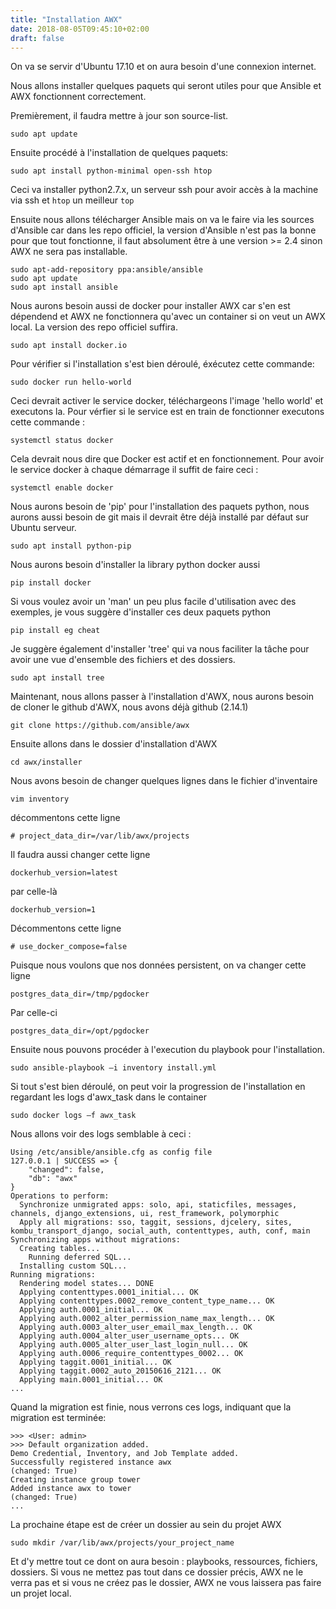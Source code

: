 ```yaml
---
title: "Installation AWX"
date: 2018-08-05T09:45:10+02:00
draft: false
---
```


On va se servir d'Ubuntu 17.10 et on aura besoin d'une connexion internet.

Nous allons installer quelques paquets qui seront utiles pour que Ansible et AWX fonctionnent correctement.

Premièrement, il faudra mettre à jour son source-list.
```shell
sudo apt update
```
Ensuite procédé à l'installation de quelques paquets:
```shell
sudo apt install python-minimal open-ssh htop
```
Ceci va installer python2.7.x, un serveur ssh pour avoir accès à la machine via ssh et `htop` un meilleur `top`

Ensuite nous allons télécharger Ansible mais on va le faire via les sources d'Ansible car dans  les repo officiel, la version d'Ansible n'est pas la bonne pour que tout fonctionne, il faut absolument être à une version >= 2.4 sinon AWX ne sera pas installable.
```shell
sudo apt-add-repository ppa:ansible/ansible
sudo apt update
sudo apt install ansible
```
Nous aurons besoin aussi de docker pour installer AWX car s'en est dépendend et AWX ne fonctionnera qu'avec un container si on veut un AWX local. La version des repo officiel suffira.
```shell
sudo apt install docker.io
```
Pour vérifier si l'installation s'est bien déroulé, éxécutez cette commande:
```shell
sudo docker run hello-world
```
Ceci devrait activer le service docker, téléchargeons l'image 'hello world' et executons la. Pour vérfier si le service est en train de fonctionner executons cette commande :
```shell
systemctl status docker
```
Cela devrait nous dire que Docker est actif et en fonctionnement. Pour avoir le service docker à chaque démarrage il suffit de faire ceci :
```shell
systemctl enable docker
```
Nous aurons besoin de 'pip' pour l'installation des paquets python, nous aurons aussi besoin de git mais il devrait être déjà installé par défaut sur Ubuntu serveur.
```shell
sudo apt install python-pip
```
Nous aurons besoin d'installer la library python docker aussi
```shell
pip install docker
```
Si vous voulez avoir un 'man' un peu plus facile d'utilisation avec des exemples, je vous suggère d'installer ces deux paquets python
```shell
pip install eg cheat
```
Je suggère également d'installer 'tree' qui va nous faciliter la tâche pour avoir une vue d'ensemble des fichiers et des dossiers.
```shell
sudo apt install tree
```
Maintenant, nous allons passer à l'installation d'AWX, nous aurons besoin de cloner le github d'AWX, nous avons déjà github (2.14.1)
```shell
git clone https://github.com/ansible/awx 	
```
Ensuite allons dans le dossier d'installation d'AWX
```shell
cd awx/installer
```
Nous avons besoin de changer quelques lignes dans le fichier d'inventaire
```shell
vim inventory
```
décommentons cette ligne
```shell
# project_data_dir=/var/lib/awx/projects
```
Il faudra aussi changer cette ligne
```shell
dockerhub_version=latest
```
par celle-là
```shell
dockerhub_version=1
```
Décommentons cette ligne
```shell
# use_docker_compose=false
```
Puisque nous voulons que nos données persistent, on  va changer cette ligne
```shell
postgres_data_dir=/tmp/pgdocker
```
Par celle-ci
```shell
postgres_data_dir=/opt/pgdocker
```
Ensuite nous pouvons procéder à l'execution du playbook pour  l'installation.
```shell
sudo ansible-playbook –i inventory install.yml
```
Si tout s'est bien déroulé, on peut voir la progression de l'installation en regardant les logs d'awx_task dans le container
```shell
sudo docker logs –f awx_task
```
Nous allons voir des logs semblable à ceci :
```shell
Using /etc/ansible/ansible.cfg as config file
127.0.0.1 | SUCCESS => {
    "changed": false,
    "db": "awx"
}
Operations to perform:
  Synchronize unmigrated apps: solo, api, staticfiles, messages, channels, django_extensions, ui, rest_framework, polymorphic
  Apply all migrations: sso, taggit, sessions, djcelery, sites, kombu_transport_django, social_auth, contenttypes, auth, conf, main
Synchronizing apps without migrations:
  Creating tables...
    Running deferred SQL...
  Installing custom SQL...
Running migrations:
  Rendering model states... DONE
  Applying contenttypes.0001_initial... OK
  Applying contenttypes.0002_remove_content_type_name... OK
  Applying auth.0001_initial... OK
  Applying auth.0002_alter_permission_name_max_length... OK
  Applying auth.0003_alter_user_email_max_length... OK
  Applying auth.0004_alter_user_username_opts... OK
  Applying auth.0005_alter_user_last_login_null... OK
  Applying auth.0006_require_contenttypes_0002... OK
  Applying taggit.0001_initial... OK
  Applying taggit.0002_auto_20150616_2121... OK
  Applying main.0001_initial... OK
...
```
Quand la migration est finie, nous verrons ces logs, indiquant que la migration est terminée:
```shell
>>> <User: admin>
>>> Default organization added.
Demo Credential, Inventory, and Job Template added.
Successfully registered instance awx
(changed: True)
Creating instance group tower
Added instance awx to tower
(changed: True)
...
```
La prochaine étape est de créer un dossier au sein du projet AWX
```shell
sudo mkdir /var/lib/awx/projects/your_project_name
```
Et  d'y mettre tout ce dont on aura besoin : playbooks, ressources, fichiers, dossiers. Si vous ne  mettez pas tout dans ce dossier précis, AWX ne le verra pas et si vous ne créez pas le dossier, AWX ne vous laissera pas faire un projet local.
